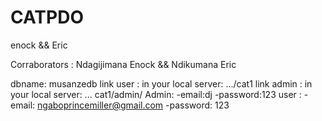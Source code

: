 # CATPDO
enock &amp;&amp; Eric


Corraborators : Ndagijimana Enock && Ndikumana Eric

dbname: musanzedb
link user : in your local server: .../cat1
link admin : in your local server: ... cat1/admin/
Admin:
  -email:dj
  -password:123
user :
  -email: ngaboprincemiller@gmail.com
  -password: 123
  
  
  
